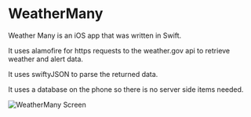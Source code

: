 # WeatherMany

Weather Many is an iOS app that was written in Swift. 

It uses alamofire for https requests to the weather.gov api to retrieve weather and alert data. 

It uses swiftyJSON to parse the returned data. 

It uses a database on the phone 
so there is no server side items needed.

![WeatherMany Screen](https://www.jimmysoftllc.com/img/portfolio/03-full.jpg)
